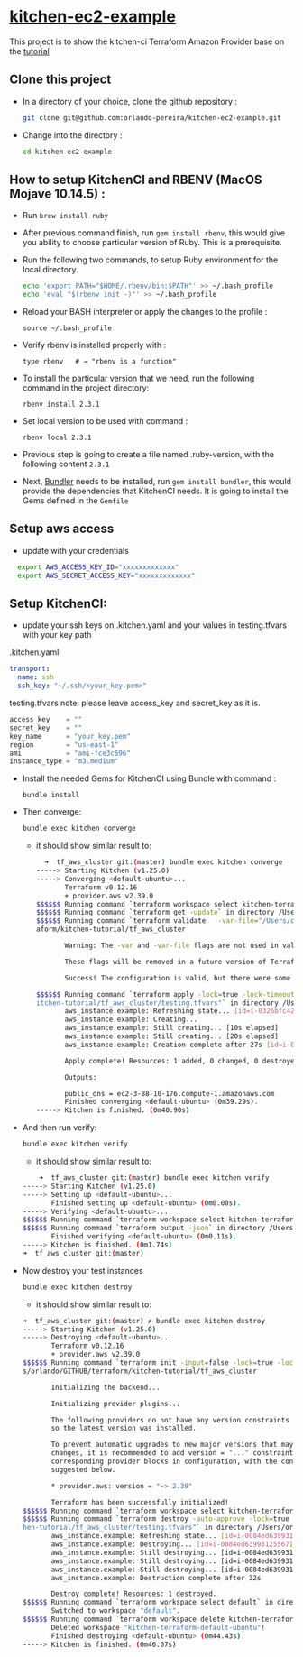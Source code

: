 # [kitchen-ec2-example](https://newcontext-oss.github.io/kitchen-terraform/tutorials/amazon_provider_ec2.html)

This project is to show the kitchen-ci Terraform Amazon Provider base on the [tutorial](https://newcontext-oss.github.io/kitchen-terraform/tutorials/amazon_provider_ec2.html)

## Clone this project

- In a directory of your choice, clone the github repository :
  
    ```bash
    git clone git@github.com:orlando-pereira/kitchen-ec2-example.git
    ```

- Change into the directory :
  
    ```bash
    cd kitchen-ec2-example
    ```

## How to setup KitchenCI and RBENV (MacOS Mojave 10.14.5) :

- Run `brew install ruby`
- After previous command finish, run `gem install rbenv`, this would give you ability to choose particular version of Ruby. This is a prerequisite.
- Run the following two commands, to setup Ruby environment for the local directory.

    ```bash
    echo 'export PATH="$HOME/.rbenv/bin:$PATH"' >> ~/.bash_profile
    echo 'eval "$(rbenv init -)"' >> ~/.bash_profile
    ```

- Reload your BASH interpreter or apply the changes to the profile :
  
    ```shell
    source ~/.bash_profile 
    ```

- Verify rbenv is installed properly with :
  
    ```shell
    type rbenv   # → "rbenv is a function"
    ```

- To install the particular version that we need, run the following command in the project directory:
  
    ```shell
    rbenv install 2.3.1
    ```

- Set local version to be used with command :
  
    ```shell
    rbenv local 2.3.1
    ```

- Previous step is going to create a file named .ruby-version, with the following content `2.3.1`

- Next, [Bundler](https://bundler.io) needs to be installed, run `gem install bundler`, this would provide the dependencies that KitchenCI needs. It is going to install the Gems defined in the `Gemfile`

## Setup aws access

- update with your credentials
  
```bash
  export AWS_ACCESS_KEY_ID="xxxxxxxxxxxxx"
  export AWS_SECRET_ACCESS_KEY="xxxxxxxxxxxxx"
```

## Setup KitchenCI:

- update your ssh keys on .kitchen.yaml and your values in testing.tfvars with your key path

.kitchen.yaml

```yaml
transport:
  name: ssh
  ssh_key: "~/.ssh/<your_key.pem>"
```

testing.tfvars note: please leave access_key and secret_key as it is.

```terraform
access_key    = ""
secret_key    = ""
key_name      = "your_key.pem"
region        = "us-east-1"
ami           = "ami-fce3c696"
instance_type = "m3.medium"
```

- Install the needed Gems for KitchenCI using Bundle with command :
  
    ```shell
    bundle install
    ```

- Then converge:
  
    ```bash
    bundle exec kitchen converge
    ```

    - it should show similar result to:
  
        ```bash
          ➜  tf_aws_cluster git:(master) bundle exec kitchen converge 
        -----> Starting Kitchen (v1.25.0)
        -----> Converging <default-ubuntu>...
               Terraform v0.12.16
               + provider.aws v2.39.0
        $$$$$$ Running command `terraform workspace select kitchen-terraform-default-ubuntu` in directory /Users/orlando/GITHUB/terraform/kitchen-tutorial/     tf_aws_cluster
        $$$$$$ Running command `terraform get -update` in directory /Users/orlando/GITHUB/terraform/kitchen-tutorial/tf_aws_cluster
        $$$$$$ Running command `terraform validate   -var-file="/Users/orlando/GITHUB/terraform/kitchen-tutorial/tf_aws_cluster/testing.tfvars"` in         directory /Users/orlando/GITHUB/terr
        aform/kitchen-tutorial/tf_aws_cluster

               Warning: The -var and -var-file flags are not used in validate. Setting them has no effect.

               These flags will be removed in a future version of Terraform.

               Success! The configuration is valid, but there were some validation warnings as shown above.

        $$$$$$ Running command `terraform apply -lock=true -lock-timeout=0s -input=false -auto-approve=true  -parallelism=10 -refresh=true  -var-file="/        Users/orlando/GITHUB/terraform/k
        itchen-tutorial/tf_aws_cluster/testing.tfvars"` in directory /Users/orlando/GITHUB/terraform/kitchen-tutorial/tf_aws_cluster
               aws_instance.example: Refreshing state... [id=i-0326bfc422beab45a]
               aws_instance.example: Creating...
               aws_instance.example: Still creating... [10s elapsed]
               aws_instance.example: Still creating... [20s elapsed]
               aws_instance.example: Creation complete after 27s [id=i-0084ed63993125567]

               Apply complete! Resources: 1 added, 0 changed, 0 destroyed.

               Outputs:

               public_dns = ec2-3-88-10-176.compute-1.amazonaws.com
               Finished converging <default-ubuntu> (0m39.29s).
        -----> Kitchen is finished. (0m40.90s)
        ```

- And then run verify:
  
    ```bash
    bundle exec kitchen verify
    ```

    - it should show similar result to:

    ```bash
        ➜  tf_aws_cluster git:(master) bundle exec kitchen verify
    -----> Starting Kitchen (v1.25.0)
    -----> Setting up <default-ubuntu>...
           Finished setting up <default-ubuntu> (0m0.00s).
    -----> Verifying <default-ubuntu>...
    $$$$$$ Running command `terraform workspace select kitchen-terraform-default-ubuntu` in directory /Users/orlando/GITHUB/terraform/kitchen-tutorial/ tf_aws_cluster
    $$$$$$ Running command `terraform output -json` in directory /Users/orlando/GITHUB/terraform/kitchen-tutorial/tf_aws_cluster
           Finished verifying <default-ubuntu> (0m0.11s).
    -----> Kitchen is finished. (0m1.74s)
    ➜  tf_aws_cluster git:(master) 
    ```

- Now destroy your test instances

    ```bash
    bundle exec kitchen destroy
    ```

    - it should show similar result to:
  
    ```bash
    ➜  tf_aws_cluster git:(master) ✗ bundle exec kitchen destroy  
    -----> Starting Kitchen (v1.25.0)
    -----> Destroying <default-ubuntu>...
           Terraform v0.12.16
           + provider.aws v2.39.0
    $$$$$$ Running command `terraform init -input=false -lock=true -lock-timeout=0s  -force-copy -backend=true  -get=true -get-plugins=true     -verify-plugins=true` in directory /User
    s/orlando/GITHUB/terraform/kitchen-tutorial/tf_aws_cluster

           Initializing the backend...

           Initializing provider plugins...

           The following providers do not have any version constraints in configuration,
           so the latest version was installed.

           To prevent automatic upgrades to new major versions that may contain breaking
           changes, it is recommended to add version = "..." constraints to the
           corresponding provider blocks in configuration, with the constraint strings
           suggested below.

           * provider.aws: version = "~> 2.39"

           Terraform has been successfully initialized!
    $$$$$$ Running command `terraform workspace select kitchen-terraform-default-ubuntu` in directory /Users/orlando/GITHUB/terraform/kitchen-tutorial/ tf_aws_cluster
    $$$$$$ Running command `terraform destroy -auto-approve -lock=true -lock-timeout=0s -input=false  -parallelism=10 -refresh=true  -var-file="/Users/ orlando/GITHUB/terraform/kitc
    hen-tutorial/tf_aws_cluster/testing.tfvars"` in directory /Users/orlando/GITHUB/terraform/kitchen-tutorial/tf_aws_cluster
           aws_instance.example: Refreshing state... [id=i-0084ed63993125567]
           aws_instance.example: Destroying... [id=i-0084ed63993125567]
           aws_instance.example: Still destroying... [id=i-0084ed63993125567, 10s elapsed]
           aws_instance.example: Still destroying... [id=i-0084ed63993125567, 20s elapsed]
           aws_instance.example: Still destroying... [id=i-0084ed63993125567, 30s elapsed]
           aws_instance.example: Destruction complete after 32s

           Destroy complete! Resources: 1 destroyed.
    $$$$$$ Running command `terraform workspace select default` in directory /Users/orlando/GITHUB/terraform/kitchen-tutorial/tf_aws_cluster
           Switched to workspace "default".
    $$$$$$ Running command `terraform workspace delete kitchen-terraform-default-ubuntu` in directory /Users/orlando/GITHUB/terraform/kitchen-tutorial/ tf_aws_cluster
           Deleted workspace "kitchen-terraform-default-ubuntu"!
           Finished destroying <default-ubuntu> (0m44.43s).
    -----> Kitchen is finished. (0m46.07s)
    ```